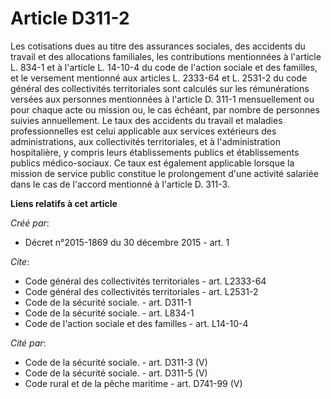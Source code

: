 # Article D311-2

Les cotisations dues au titre des assurances sociales, des accidents du travail et des allocations familiales, les
contributions mentionnées à l'article L. 834-1 et à l'article L. 14-10-4 du code de l'action sociale et des familles, et le
versement mentionné aux articles L. 2333-64 et L. 2531-2 du code général des collectivités territoriales sont calculés sur
les rémunérations versées aux personnes mentionnées à l'article D. 311-1 mensuellement ou pour chaque acte ou mission ou, le
cas échéant, par nombre de personnes suivies annuellement. Le taux des accidents du travail et maladies professionnelles est
celui applicable aux services extérieurs des administrations, aux collectivités territoriales, et à l'administration
hospitalière, y compris leurs établissements publics et établissements publics médico-sociaux. Ce taux est également
applicable lorsque la mission de service public constitue le prolongement d'une activité salariée dans le cas de l'accord
mentionné à l'article D. 311-3.

**Liens relatifs à cet article**

_Créé par_:

  - Décret n°2015-1869 du 30 décembre 2015 - art. 1

_Cite_:

  - Code général des collectivités territoriales - art. L2333-64
  - Code général des collectivités territoriales - art. L2531-2
  - Code de la sécurité sociale. - art. D311-1
  - Code de la sécurité sociale. - art. L834-1
  - Code de l'action sociale et des familles - art. L14-10-4

_Cité par_:

  - Code de la sécurité sociale. - art. D311-3 (V)
  - Code de la sécurité sociale. - art. D311-5 (V)
  - Code rural et de la pêche maritime - art. D741-99 (V)
